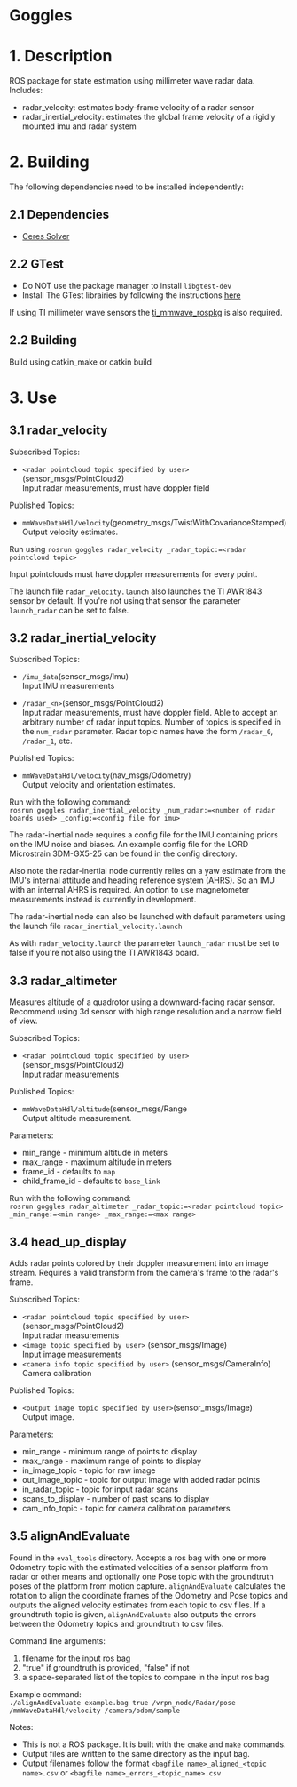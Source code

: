 Goggles
=======

# 1. Description

ROS package for state estimation using millimeter wave radar data. Includes:
 - radar\_velocity: estimates body-frame velocity of a radar sensor
 - radar\_inertial\_velocity: estimates the global frame velocity of a rigidly mounted imu and radar system

# 2. Building
The following dependencies need to be installed independently:

## 2.1 Dependencies
 - [Ceres Solver](http://ceres-solver.org/installation.html)

## 2.2 GTest
 - Do NOT use the package manager to install `libgtest-dev`
 - Install The GTest librairies by following the instructions [here](https://stackoverflow.com/questions/13513905/how-to-set-up-googletest-as-a-shared-library-on-linux)

If using TI millimeter wave sensors the [ti\_mmwave\_rospkg](https://github.com/arpg/ti_mmwave_rospkg) is also required.

## 2.2 Building

Build using catkin\_make or catkin build

# 3. Use

## 3.1 radar\_velocity

Subscribed Topics:<br/>
 - ```<radar pointcloud topic specified by user>```(sensor_msgs/PointCloud2)<br/>
  Input radar measurements, must have doppler field

Published Topics:<br/>
 - ```mmWaveDataHdl/velocity```(geometry_msgs/TwistWithCovarianceStamped)<br/>
Output velocity estimates.

Run using ```rosrun goggles radar_velocity _radar_topic:=<radar pointcloud topic>```

Input pointclouds must have doppler measurements for every point.

The launch file ```radar_velocity.launch``` also launches the TI AWR1843 sensor by default. If you're not using that sensor the parameter ```launch_radar``` can be set to false.

## 3.2 radar\_inertial\_velocity

Subscribed Topics:<br/>
 - ```/imu_data```(sensor_msgs/Imu)<br/>
  Input IMU measurements
  
 - ```/radar_<n>```(sensor_msgs/PointCloud2)<br/>
  Input radar measurements, must have doppler field. Able to accept an arbitrary number of radar input topics. Number of topics is specified in the ```num_radar``` parameter. Radar topic names have the form ```/radar_0```, ```/radar_1```, etc.

Published Topics:<br/>
 - ```mmWaveDataHdl/velocity```(nav_msgs/Odometry)<br/>
Output velocity and orientation estimates.

Run with the following command:<br/>
```rosrun goggles radar_inertial_velocity _num_radar:=<number of radar boards used> _config:=<config file for imu>```

The radar-inertial node requires a config file for the IMU containing priors on the IMU noise and biases. An example config file for the LORD Microstrain 3DM-GX5-25 can be found in the config directory.

Also note the radar-inertial node currently relies on a yaw estimate from the IMU's internal attitude and heading reference system (AHRS). So an IMU with an internal AHRS is required. An option to use magnetometer measurements instead is currently in development.

The radar-inertial node can also be launched with default parameters using the launch file ```radar_inertial_velocity.launch```

As with ```radar_velocity.launch``` the parameter ```launch_radar``` must be set to false if you're not also using the TI AWR1843 board.

## 3.3 radar_altimeter

Measures altitude of a quadrotor using a downward-facing radar sensor. Recommend using 3d sensor with high range resolution and a narrow field of view.

Subscribed Topics:<br/>
 - ```<radar pointcloud topic specified by user>```(sensor_msgs/PointCloud2)<br/>
  Input radar measurements

Published Topics:<br/>
 - ```mmWaveDataHdl/altitude```(sensor_msgs/Range<br/>
Output altitude measurement.

Parameters:<br/>
 - min_range - minimum altitude in meters
 - max_range - maximum altitude in meters
 - frame_id - defaults to ```map```
 - child_frame_id - defaults to ```base_link```

Run with the following command:<br/>
```rosrun goggles radar_altimeter _radar_topic:=<radar pointcloud topic> _min_range:=<min range> _max_range:=<max range>```

## 3.4 head_up_display

Adds radar points colored by their doppler measurement into an image stream. Requires a valid transform from the camera's frame to the radar's frame.

Subscribed Topics:<br/>
 - ```<radar pointcloud topic specified by user>```(sensor_msgs/PointCloud2)<br/>
  Input radar measurements
 - ```<image topic specified by user>``` (sensor_msgs/Image)<br/>
  Input image measurements
 - ```<camera info topic specified by user>``` (sensor_msgs/CameraInfo)<br/>
  Camera calibration

Published Topics:<br/>
 - ```<output image topic specified by user>```(sensor_msgs/Image)<br/>
  Output image.

Parameters:<br/>
 - min_range - minimum range of points to display
 - max_range - maximum range of points to display
 - in_image_topic - topic for raw image
 - out_image_topic - topic for output image with added radar points
 - in_radar_topic - topic for input radar scans
 - scans_to_display - number of past scans to display
 - cam_info_topic - topic for camera calibration parameters

## 3.5 alignAndEvaluate

Found in the ```eval_tools``` directory. Accepts a ros bag with one or more Odometry topic with the estimated velocities of a sensor platform from radar or other means and optionally one Pose topic with the groundtruth poses of the platform from motion capture. ```alignAndEvaluate``` calculates the rotation to align the coordinate frames of the Odometry and Pose topics and outputs the aligned velocity estimates from each topic to csv files. If a groundtruth topic is given, ```alignAndEvaluate``` also outputs the errors between the Odometry topics and groundtruth to csv files.

Command line arguments:
 1) filename for the input ros bag
 2) "true" if groundtruth is provided, "false" if not
 3) a space-separated list of the topics to compare in the input ros bag

 Example command:<br/>
 ```./alignAndEvaluate example.bag true /vrpn_node/Radar/pose /mmWaveDataHdl/velocity /camera/odom/sample```

 Notes:
  - This is not a ROS package. It is built with the ```cmake``` and ```make``` commands.
  - Output files are written to the same directory as the input bag.
  - Output filenames follow the format ```<bagfile name>_aligned_<topic name>.csv``` or ```<bagfile name>_errors_<topic_name>.csv```

